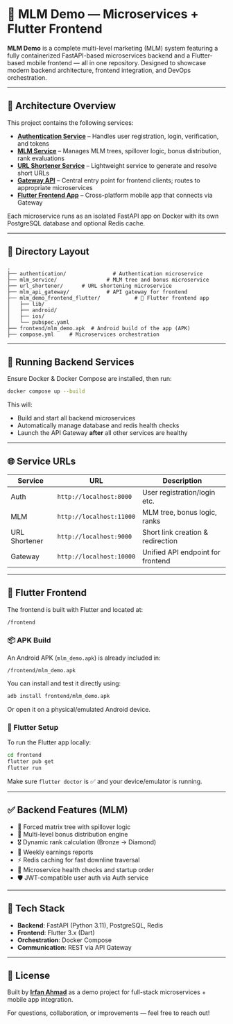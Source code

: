 # 💼 MLM Demo — Microservices + Flutter Frontend

**MLM Demo** is a complete multi-level marketing (MLM) system featuring a fully containerized FastAPI-based microservices backend and a Flutter-based mobile frontend — all in one repository. Designed to showcase modern backend architecture, frontend integration, and DevOps orchestration.

---

## 🔧 Architecture Overview

This project contains the following services:

- **[Authentication Service](https://github.com/irfan-ahmad-byte/jwt_authentication_service)** – Handles user registration, login, verification, and tokens
- **[MLM Service](https://github.com/irfan-ahmad-byte/mlm_service)** – Manages MLM trees, spillover logic, bonus distribution, rank evaluations
- **[URL Shortener Service](https://github.com/irfan-ahmad-byte/url_shortener)** – Lightweight service to generate and resolve short URLs
- **[Gateway API](https://github.com/irfan-ahmad-byte/mlm_api_gateway)** – Central entry point for frontend clients; routes to appropriate microservices
- **[Flutter Frontend App](https://github.com/irfan-ahmad-byte/mlm_demo_frontend_flutter)** – Cross-platform mobile app that connects via Gateway

Each microservice runs as an isolated FastAPI app on Docker with its own PostgreSQL database and optional Redis cache.

---

## 📁 Directory Layout

```
.
├── authentication/               # Authentication microservice
├── mlm_service/                # MLM tree and bonus microservice
├── url_shortener/      # URL shortening microservice
├── mlm_api_gateway/            # API gateway for frontend
├── mlm_demo_frontend_flutter/           # 📱 Flutter frontend app
│   ├── lib/
│   ├── android/
│   ├── ios/
│   └── pubspec.yaml
├── frontend/mlm_demo.apk  # Android build of the app (APK)
├── compose.yml     # Microservices orchestration
```

---

## 🐳 Running Backend Services

Ensure Docker & Docker Compose are installed, then run:

```bash
docker compose up --build
```

This will:
- Build and start all backend microservices
- Automatically manage database and redis health checks
- Launch the API Gateway **after** all other services are healthy

---

## 🌐 Service URLs

| Service         | URL                     | Description                        |
|-----------------|--------------------------|------------------------------------|
| Auth            | `http://localhost:8000`  | User registration/login etc.       |
| MLM             | `http://localhost:11000` | MLM tree, bonus logic, ranks       |
| URL Shortener   | `http://localhost:9000`  | Short link creation & redirection |
| Gateway         | `http://localhost:10000` | Unified API endpoint for frontend  |

---

## 📱 Flutter Frontend

The frontend is built with Flutter and located at:

```
/frontend
```

### 📦 APK Build

An Android APK (`mlm_demo.apk`) is already included in:

```
/frontend/mlm_demo.apk
```

You can install and test it directly using:

```bash
adb install frontend/mlm_demo.apk
```

Or open it on a physical/emulated Android device.

### 📲 Flutter Setup

To run the Flutter app locally:

```bash
cd frontend
flutter pub get
flutter run
```

Make sure `flutter doctor` is ✅ and your device/emulator is running.

---

## ✅ Backend Features (MLM)

- 🌳 Forced matrix tree with spillover logic
- 💸 Multi-level bonus distribution engine
- 🎖 Dynamic rank calculation (Bronze → Diamond)
- 📅 Weekly earnings reports
- ⚡ Redis caching for fast downline traversal
- 🚥 Microservice health checks and startup order
- 🛡️ JWT-compatible user auth via Auth service

---

## 🧪 Tech Stack

- **Backend**: FastAPI (Python 3.11), PostgreSQL, Redis
- **Frontend**: Flutter 3.x (Dart)
- **Orchestration**: Docker Compose
- **Communication**: REST via API Gateway

---

## 📜 License

Built by **[Irfan Ahmad](https://github.com/irfan-ahmad-byte)** as a demo project for full-stack microservices + mobile app integration.

For questions, collaboration, or improvements — feel free to reach out!

